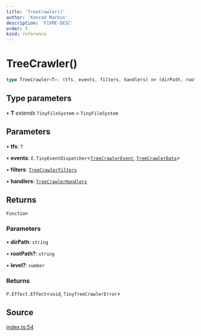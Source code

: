 ```yaml
---
title: 'TreeCrawler()'
author: 'Konrad Markus'
description: 'FIXME-DESC'
order: 5
kind: reference
---
```


# TreeCrawler()

```ts
type TreeCrawler<T>: (tfs, events, filters, handlers) => (dirPath, rootPath?, level?) => P.Effect.Effect<void, TinyTreeCrawlerError>;
```

## Type parameters

• **T** _extends_ `TinyFileSystem` = `TinyFileSystem`

## Parameters

• **tfs**: `T`

• **events**: `E.TinyEventDispatcher`\<[`TreeCrawlerEvent`](/projects/konkerdev-tiny-treecrawler-fp/reference/enumerations/treecrawlerevent), [`TreeCrawlerData`](/projects/konkerdev-tiny-treecrawler-fp/reference/type-aliases/treecrawlerdata)\>

• **filters**: [`TreeCrawlerFilters`](/projects/konkerdev-tiny-treecrawler-fp/reference/type-aliases/treecrawlerfilters)

• **handlers**: [`TreeCrawlerHandlers`](/projects/konkerdev-tiny-treecrawler-fp/reference/type-aliases/treecrawlerhandlers)

## Returns

`Function`

### Parameters

• **dirPath**: `string`

• **rootPath?**: `string`

• **level?**: `number`

### Returns

`P.Effect.Effect`\<`void`, `TinyTreeCrawlerError`\>

## Source

[index.ts:54](https://github.com/konkerdotdev/tiny-treecrawler-fp/blob/d889edd43bad878816e43a5941ed304eb3d9e371/src/index.ts#L54)
